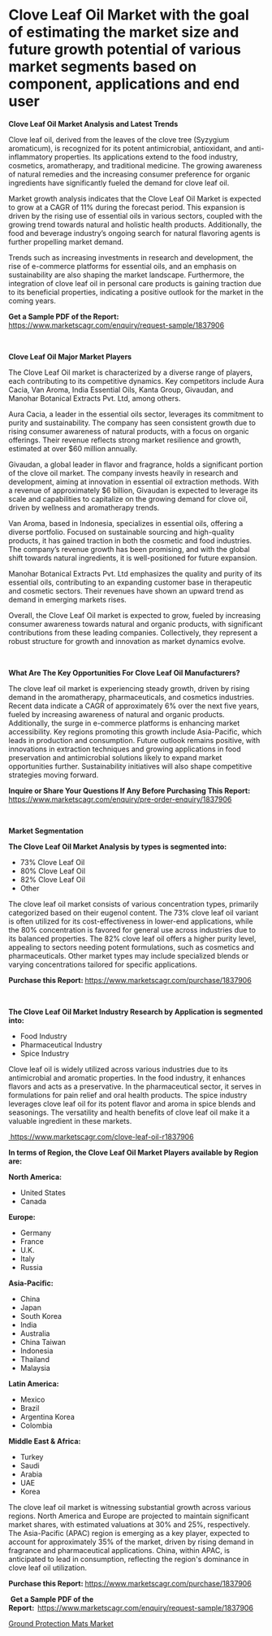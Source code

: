 <p><h1>Clove Leaf Oil Market with the goal of estimating the market size and future growth potential of various market segments based on component, applications and end user</h1></p><p><strong>Clove Leaf Oil Market Analysis and Latest Trends</strong></p>
<p><p>Clove leaf oil, derived from the leaves of the clove tree (Syzygium aromaticum), is recognized for its potent antimicrobial, antioxidant, and anti-inflammatory properties. Its applications extend to the food industry, cosmetics, aromatherapy, and traditional medicine. The growing awareness of natural remedies and the increasing consumer preference for organic ingredients have significantly fueled the demand for clove leaf oil.</p><p>Market growth analysis indicates that the Clove Leaf Oil Market is expected to grow at a CAGR of 11% during the forecast period. This expansion is driven by the rising use of essential oils in various sectors, coupled with the growing trend towards natural and holistic health products. Additionally, the food and beverage industry’s ongoing search for natural flavoring agents is further propelling market demand. </p><p>Trends such as increasing investments in research and development, the rise of e-commerce platforms for essential oils, and an emphasis on sustainability are also shaping the market landscape. Furthermore, the integration of clove leaf oil in personal care products is gaining traction due to its beneficial properties, indicating a positive outlook for the market in the coming years.</p></p>
<p><strong>Get a Sample PDF of the Report:&nbsp;</strong> <a href="https://www.marketscagr.com/enquiry/request-sample/1837906?utm_campaign=2138&utm_medium=2&utm_source=Github&utm_content=ia&utm_term=31032025&utm_id=clove-leaf-oil">https://www.marketscagr.com/enquiry/request-sample/1837906</a></p>
<p>&nbsp;</p>
<p><strong>Clove Leaf Oil Major Market Players</strong></p>
<p><p>The Clove Leaf Oil market is characterized by a diverse range of players, each contributing to its competitive dynamics. Key competitors include Aura Cacia, Van Aroma, India Essential Oils, Kanta Group, Givaudan, and Manohar Botanical Extracts Pvt. Ltd, among others. </p><p>Aura Cacia, a leader in the essential oils sector, leverages its commitment to purity and sustainability. The company has seen consistent growth due to rising consumer awareness of natural products, with a focus on organic offerings. Their revenue reflects strong market resilience and growth, estimated at over $60 million annually.</p><p>Givaudan, a global leader in flavor and fragrance, holds a significant portion of the clove oil market. The company invests heavily in research and development, aiming at innovation in essential oil extraction methods. With a revenue of approximately $6 billion, Givaudan is expected to leverage its scale and capabilities to capitalize on the growing demand for clove oil, driven by wellness and aromatherapy trends.</p><p>Van Aroma, based in Indonesia, specializes in essential oils, offering a diverse portfolio. Focused on sustainable sourcing and high-quality products, it has gained traction in both the cosmetic and food industries. The company’s revenue growth has been promising, and with the global shift towards natural ingredients, it is well-positioned for future expansion.</p><p>Manohar Botanical Extracts Pvt. Ltd emphasizes the quality and purity of its essential oils, contributing to an expanding customer base in therapeutic and cosmetic sectors. Their revenues have shown an upward trend as demand in emerging markets rises.</p><p>Overall, the Clove Leaf Oil market is expected to grow, fueled by increasing consumer awareness towards natural and organic products, with significant contributions from these leading companies. Collectively, they represent a robust structure for growth and innovation as market dynamics evolve.</p></p>
<p>&nbsp;</p>
<p><strong>What Are The Key Opportunities For Clove Leaf Oil Manufacturers?</strong></p>
<p><p>The clove leaf oil market is experiencing steady growth, driven by rising demand in the aromatherapy, pharmaceuticals, and cosmetics industries. Recent data indicate a CAGR of approximately 6% over the next five years, fueled by increasing awareness of natural and organic products. Additionally, the surge in e-commerce platforms is enhancing market accessibility. Key regions promoting this growth include Asia-Pacific, which leads in production and consumption. Future outlook remains positive, with innovations in extraction techniques and growing applications in food preservation and antimicrobial solutions likely to expand market opportunities further. Sustainability initiatives will also shape competitive strategies moving forward.</p></p>
<p><strong>Inquire or Share Your Questions If Any Before Purchasing This Report:</strong> <a href="https://www.marketscagr.com/enquiry/pre-order-enquiry/1837906?utm_campaign=2138&utm_medium=2&utm_source=Github&utm_content=ia&utm_term=31032025&utm_id=clove-leaf-oil">https://www.marketscagr.com/enquiry/pre-order-enquiry/1837906</a></p>
<p>&nbsp;</p>
<p><strong>Market Segmentation</strong></p>
<p><strong>The Clove Leaf Oil Market Analysis by types is segmented into:</strong></p>
<p><ul><li>73% Clove Leaf Oil</li><li>80% Clove Leaf Oil</li><li>82% Clove Leaf Oil</li><li>Other</li></ul></p>
<p><p>The clove leaf oil market consists of various concentration types, primarily categorized based on their eugenol content. The 73% clove leaf oil variant is often utilized for its cost-effectiveness in lower-end applications, while the 80% concentration is favored for general use across industries due to its balanced properties. The 82% clove leaf oil offers a higher purity level, appealing to sectors needing potent formulations, such as cosmetics and pharmaceuticals. Other market types may include specialized blends or varying concentrations tailored for specific applications.</p></p>
<p><strong>Purchase this Report:&nbsp;</strong><a href="https://www.marketscagr.com/purchase/1837906?utm_campaign=2138&utm_medium=2&utm_source=Github&utm_content=ia&utm_term=31032025&utm_id=clove-leaf-oil">https://www.marketscagr.com/purchase/1837906</a></p>
<p>&nbsp;</p>
<p><strong>The Clove Leaf Oil Market Industry Research by Application is segmented into:</strong></p>
<p><ul><li>Food Industry</li><li>Pharmaceutical Industry</li><li>Spice Industry</li></ul></p>
<p><p>Clove leaf oil is widely utilized across various industries due to its antimicrobial and aromatic properties. In the food industry, it enhances flavors and acts as a preservative. In the pharmaceutical sector, it serves in formulations for pain relief and oral health products. The spice industry leverages clove leaf oil for its potent flavor and aroma in spice blends and seasonings. The versatility and health benefits of clove leaf oil make it a valuable ingredient in these markets.</p></p>
<p><a href="https://www.marketscagr.com/clove-leaf-oil-r1837906?utm_campaign=2138&utm_medium=2&utm_source=Github&utm_content=ia&utm_term=31032025&utm_id=clove-leaf-oil">&nbsp;https://www.marketscagr.com/clove-leaf-oil-r1837906</a></p>
<p><strong>In terms of Region, the Clove Leaf Oil Market Players available by Region are:</strong></p>
<p>
    <p> <strong> North America: </strong>
        <ul>
            <li>United States</li>
            <li>Canada</li>
        </ul>
        </p> 
    <p> <strong> Europe: </strong>
        <ul>
            <li>Germany</li>
            <li>France</li>
            <li>U.K.</li>
            <li>Italy</li>
            <li>Russia</li>
        </ul>
        </p> 
    <p> <strong> Asia-Pacific: </strong>
        <ul>
            <li>China</li>
            <li>Japan</li>
            <li>South Korea</li>
            <li>India</li>
            <li>Australia</li>
            <li>China Taiwan</li>
            <li>Indonesia</li>
            <li>Thailand</li>
            <li>Malaysia</li>
        </ul>
        </p> 
    <p> <strong> Latin America: </strong>
        <ul>
            <li>Mexico</li>
            <li>Brazil</li>
            <li>Argentina Korea</li>
            <li>Colombia</li>
        </ul>
        </p> 
    <p> <strong> Middle East & Africa: </strong>
        <ul>
            <li>Turkey</li>
            <li>Saudi</li>
            <li>Arabia</li>
            <li>UAE</li>
            <li>Korea</li>
        </ul>
    </p>
    </p>
<p><p>The clove leaf oil market is witnessing substantial growth across various regions. North America and Europe are projected to maintain significant market shares, with estimated valuations at 30% and 25%, respectively. The Asia-Pacific (APAC) region is emerging as a key player, expected to account for approximately 35% of the market, driven by rising demand in fragrance and pharmaceutical applications. China, within APAC, is anticipated to lead in consumption, reflecting the region's dominance in clove leaf oil utilization.</p></p>
<p><strong>Purchase this Report: </strong><a href="https://www.marketscagr.com/purchase/1837906?utm_campaign=2138&utm_medium=2&utm_source=Github&utm_content=ia&utm_term=31032025&utm_id=clove-leaf-oil">https://www.marketscagr.com/purchase/1837906</a></p>
<p>&nbsp;<strong>Get a Sample PDF of the Report:&nbsp;&nbsp;</strong><a href="https://www.marketscagr.com/enquiry/request-sample/1837906?utm_campaign=2138&utm_medium=2&utm_source=Github&utm_content=ia&utm_term=31032025&utm_id=clove-leaf-oil">https://www.marketscagr.com/enquiry/request-sample/1837906</a></p>
<p><strong></strong></p>
<p><p><a href="https://github.com/sofayahoo2023/Market-Research-Report-List-7/blob/main/ground-protection-mats-market.md?utm_campaign=2138&utm_medium=2&utm_source=Github&utm_content=ia&utm_term=31032025&utm_id=clove-leaf-oil">Ground Protection Mats Market</a></p></p>